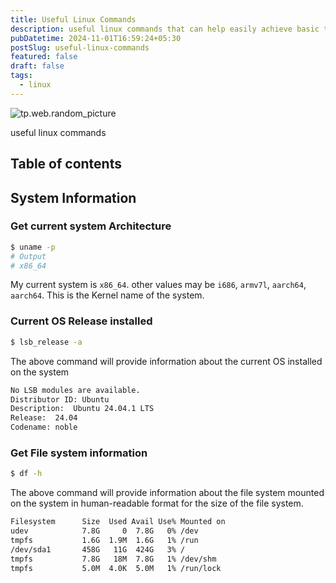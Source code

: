 ```yaml
---
title: Useful Linux Commands
description: useful linux commands that can help easily achieve basic tasks and information
pubDatetime: 2024-11-01T16:59:24+05:30
postSlug: useful-linux-commands
featured: false
draft: false
tags:
  - linux
---
```


![tp.web.random_picture](https://images.unsplash.com/photo-1629654297299-c8506221ca97?q=80&w=1974&auto=format&fit=crop&ixlib=rb-4.0.3&ixid=M3wxMjA3fDB8MHxwaG90by1wYWdlfHx8fGVufDB8fHx8fA%3D%3D&ixlib=rb-4.0.3&q=80&utm_campaign=api-credit&utm_medium=referral&utm_source=unsplash_source&w=900&h=350)

useful linux commands

## Table of contents

## System Information

### Get current system Architecture

```bash
$ uname -p
# Output
# x86_64
```

My current system is `x86_64`. other values may be `i686`, `armv7l`, `aarch64`, `aarch64`. This is the Kernel name of the system.

### Current OS Release installed

```bash
$ lsb_release -a
```

The above command will provide information about the current OS installed on the system

```bash
No LSB modules are available.
Distributor ID: Ubuntu
Description:  Ubuntu 24.04.1 LTS
Release:  24.04
Codename: noble
```

### Get File system information

```bash
$ df -h
```

The above command will provide information about the file system mounted on the system in human-readable format for the size of the file system.

```bash
Filesystem      Size  Used Avail Use% Mounted on
udev            7.8G     0  7.8G   0% /dev
tmpfs           1.6G  1.9M  1.6G   1% /run
/dev/sda1       458G   11G  424G   3% /
tmpfs           7.8G   18M  7.8G   1% /dev/shm
tmpfs           5.0M  4.0K  5.0M   1% /run/lock
```

